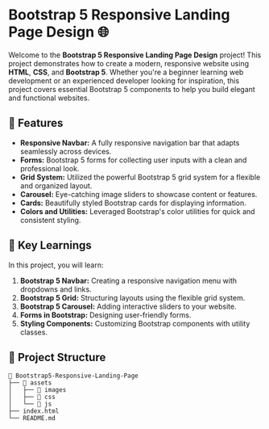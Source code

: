 # Bootstrap 5 Responsive Landing Page Design 🌐

Welcome to the **Bootstrap 5 Responsive Landing Page Design** project! This project demonstrates how to create a modern, responsive website using **HTML**, **CSS**, and **Bootstrap 5**. Whether you're a beginner learning web development or an experienced developer looking for inspiration, this project covers essential Bootstrap 5 components to help you build elegant and functional websites.

## 🚀 Features

- **Responsive Navbar:** A fully responsive navigation bar that adapts seamlessly across devices.
- **Forms:** Bootstrap 5 forms for collecting user inputs with a clean and professional look.
- **Grid System:** Utilized the powerful Bootstrap 5 grid system for a flexible and organized layout.
- **Carousel:** Eye-catching image sliders to showcase content or features.
- **Cards:** Beautifully styled Bootstrap cards for displaying information.
- **Colors and Utilities:** Leveraged Bootstrap's color utilities for quick and consistent styling.

## 🎯 Key Learnings

In this project, you will learn:

1. **Bootstrap 5 Navbar:** Creating a responsive navigation menu with dropdowns and links.
2. **Bootstrap 5 Grid:** Structuring layouts using the flexible grid system.
3. **Bootstrap 5 Carousel:** Adding interactive sliders to your website.
4. **Forms in Bootstrap:** Designing user-friendly forms.
5. **Styling Components:** Customizing Bootstrap components with utility classes.

## 📂 Project Structure

```plaintext
📁 Bootstrap5-Responsive-Landing-Page
├── 📁 assets
│   ├── 📁 images
│   ├── 📁 css
│   └── 📁 js
├── index.html
└── README.md

